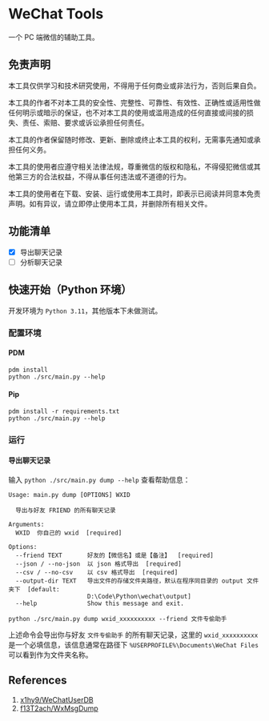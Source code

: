 # WeChat Tools
一个 PC 端微信的辅助工具。

## 免责声明

本工具仅供学习和技术研究使用，不得用于任何商业或非法行为，否则后果自负。

本工具的作者不对本工具的安全性、完整性、可靠性、有效性、正确性或适用性做任何明示或暗示的保证，也不对本工具的使用或滥用造成的任何直接或间接的损失、责任、索赔、要求或诉讼承担任何责任。

本工具的作者保留随时修改、更新、删除或终止本工具的权利，无需事先通知或承担任何义务。

本工具的使用者应遵守相关法律法规，尊重微信的版权和隐私，不得侵犯微信或其他第三方的合法权益，不得从事任何违法或不道德的行为。

本工具的使用者在下载、安装、运行或使用本工具时，即表示已阅读并同意本免责声明。如有异议，请立即停止使用本工具，并删除所有相关文件。

## 功能清单

- [x] 导出聊天记录
- [ ] 分析聊天记录

## 快速开始（Python 环境）
开发环境为 `Python 3.11`，其他版本下未做测试。

### 配置环境
#### PDM
```
pdm install
python ./src/main.py --help
```

#### Pip
```
pdm install -r requirements.txt
python ./src/main.py --help
```

### 运行

#### 导出聊天记录
输入 `python ./src/main.py dump --help` 查看帮助信息：
```
Usage: main.py dump [OPTIONS] WXID

  导出与好友 FRIEND 的所有聊天记录

Arguments:
  WXID  你自己的 wxid  [required]

Options:
  --friend TEXT       好友的【微信名】或是【备注】  [required]
  --json / --no-json  以 json 格式导出  [required]
  --csv / --no-csv    以 csv 格式导出  [required]
  --output-dir TEXT   导出文件的存储文件夹路径，默认在程序同目录的 output 文件夹下  [default:
                      D:\Code\Python\wechat\output]
  --help              Show this message and exit.
```
```
python ./src/main.py dump wxid_xxxxxxxxxx --friend 文件专偷助手
```
上述命令会导出你与好友 `文件专偷助手` 的所有聊天记录，这里的 `wxid_xxxxxxxxxx` 是一个必填信息，该信息通常在路径下 `%USERPROFILE%\Documents\WeChat Files` 可以看到作为文件夹名称。

## References

1. [x1hy9/WeChatUserDB](https://github.com/x1hy9/WeChatUserDB)
2. [f13T2ach/WxMsgDump](https://github.com/f13T2ach/WxMsgDump)